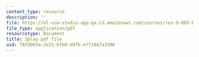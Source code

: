 ```yaml
---
content_type: resource
description: ''
file: https://ol-ocw-studio-app-qa.s3.amazonaws.com/courses/res-9-003-brains-minds-and-machines-summer-course-summer-2015/f8fdb63a2e216fb0d97be771047a3306_D8zaRaVWy9k.pdf
file_type: application/pdf
resourcetype: Document
title: 3play pdf file
uid: f8fdb63a-2e21-6fb0-d97b-e771047a3306
---
```

